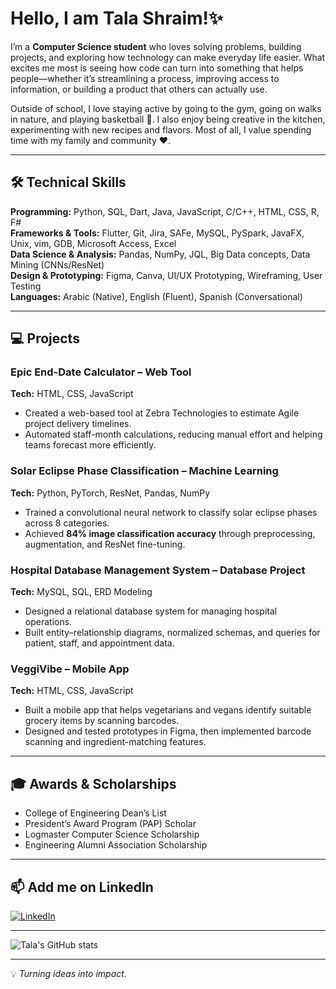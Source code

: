 # Hello, I am Tala Shraim!✨  

I’m a **Computer Science student** who loves solving problems, building projects, and exploring how technology can make everyday life easier. What excites me most is seeing how code can turn into something that helps people—whether it’s streamlining a process, improving access to information, or building a product that others can actually use.  

Outside of school, I love staying active by going to the gym, going on walks in nature, and playing basketball 🏀. I also enjoy being creative in the kitchen, experimenting with new recipes and flavors. Most of all, I value spending time with my family and community ❤️.  

---

## 🛠️ Technical Skills
**Programming:** Python, SQL, Dart, Java, JavaScript, C/C++, HTML, CSS, R, F#  
**Frameworks & Tools:** Flutter, Git, Jira, SAFe, MySQL, PySpark, JavaFX, Unix, vim, GDB, Microsoft Access, Excel  
**Data Science & Analysis:** Pandas, NumPy, JQL, Big Data concepts, Data Mining (CNNs/ResNet)  
**Design & Prototyping:** Figma, Canva, UI/UX Prototyping, Wireframing, User Testing  
**Languages:** Arabic (Native), English (Fluent), Spanish (Conversational)

---

## 💻 Projects  

### Epic End-Date Calculator – Web Tool  
**Tech:** HTML, CSS, JavaScript  
- Created a web-based tool at Zebra Technologies to estimate Agile project delivery timelines.  
- Automated staff-month calculations, reducing manual effort and helping teams forecast more efficiently.  

### Solar Eclipse Phase Classification – Machine Learning  
**Tech:** Python, PyTorch, ResNet, Pandas, NumPy  
- Trained a convolutional neural network to classify solar eclipse phases across 8 categories.  
- Achieved **84% image classification accuracy** through preprocessing, augmentation, and ResNet fine-tuning.  

### Hospital Database Management System – Database Project  
**Tech:** MySQL, SQL, ERD Modeling  
- Designed a relational database system for managing hospital operations.  
- Built entity–relationship diagrams, normalized schemas, and queries for patient, staff, and appointment data.  

### VeggiVibe – Mobile App  
**Tech:** HTML, CSS, JavaScript  
- Built a mobile app that helps vegetarians and vegans identify suitable grocery items by scanning barcodes.  
- Designed and tested prototypes in Figma, then implemented barcode scanning and ingredient-matching features.
  
---

## 🎓 Awards & Scholarships  

- College of Engineering Dean’s List
- President’s Award Program (PAP) Scholar
- Logmaster Computer Science Scholarship
- Engineering Alumni Association Scholarship

---

## 📫 Add me on LinkedIn  
[![LinkedIn](https://img.shields.io/badge/LinkedIn-blue?style=flat&logo=linkedin&logoColor=white)](https://www.linkedin.com/in/talashraim/)

---

![Tala's GitHub stats](https://github-readme-stats.vercel.app/api?username=TalaShraim&show_icons=true&theme=default)

---

💡 *Turning ideas into impact.*  


